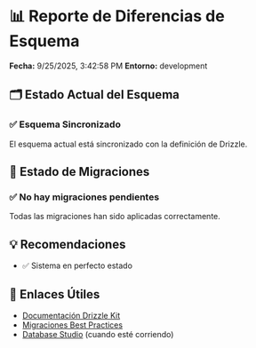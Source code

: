 # 📊 Reporte de Diferencias de Esquema

**Fecha:** 9/25/2025, 3:42:58 PM
**Entorno:** development

## 🗂️ Estado Actual del Esquema

### ✅ Esquema Sincronizado
El esquema actual está sincronizado con la definición de Drizzle.

## 🚀 Estado de Migraciones

### ✅ No hay migraciones pendientes
Todas las migraciones han sido aplicadas correctamente.

## 💡 Recomendaciones

- ✅ Sistema en perfecto estado

## 🔗 Enlaces Útiles

- [Documentación Drizzle Kit](https://orm.drizzle.team/kit-docs/overview)
- [Migraciones Best Practices](https://orm.drizzle.team/docs/migrations)
- [Database Studio](http://localhost:4983) (cuando esté corriendo)

